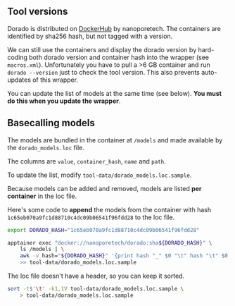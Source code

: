 
## Tool versions

Dorado is distributed on
[DockerHub](https://hub.docker.com/r/nanoporetech/dorado/tags) by nanoporetech.
The containers are identified by sha256 hash, but not tagged with a version.

We can still use the containers and display the dorado version by hard-coding
both dorado version and container hash into the wrapper (see `macros.xml`).
Unfortunately you have to pull a >6 GB container and run `dorado --version` just
to check the tool version. This also prevents auto-updates of this wrapper.

You can update the list of models at the same time (see
below). **You must do this when you update the wrapper**.

## Basecalling models

The models are bundled in the container at `/models` and made available by the
`dorado_models.loc` file. 

The columns are `value`, `container_hash`, `name` and  `path`.

To update the list, modify `tool-data/dorado_models.loc.sample`.

Because models can be added and removed, models are listed **per container** in
the loc file.

Here's some code to **append** the models from the container with hash
`1c65eb070a9fc1d88710c4dc09b06541f96fdd28`  to the loc file.

```bash
export DORADO_HASH="1c65eb070a9fc1d88710c4dc09b06541f96fdd28"

apptainer exec "docker://nanoporetech/dorado:sha${DORADO_HASH}" \
    ls /models | \
    awk -v hash="${DORADO_HASH}" '{print hash "_" $0 "\t" hash "\t" $0 "\t/models/" $0}' \
    >> tool-data/dorado_models.loc.sample
```

The loc file doesn't have a header, so you can keep it sorted.

```bash
sort -t$'\t' -k1,1V tool-data/dorado_models.loc.sample \
    > tool-data/dorado_models.loc.sample
```

